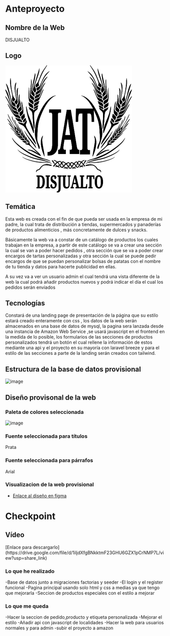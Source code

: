 
<h1>Anteproyecto </h1>
<h2>Nombre de la Web</h2>
DISJUALTO

<h2>Logo</h2>
<div style="display:block;
margin:auto;"><img src="https://github.com/aalmfer2001/proyectoFinal/blob/main/logoProyectoFinal.svg" width=400 height=400></img></div>


<h2>Temática</h2>

Esta web es creada con el fin de que pueda ser usada en la empresa de mi padre, la cual trata de distribución a tiendas, supermercados  y panaderías de productos alimenticios , más concretamente de dulces y snacks. 

Básicamente la web va a constar de un catálogo de productos los cuales trabajan en la empresa, a partir de este catálogo se va a crear una sección la cual se van a poder hacer pedidos , otra sección que se va a poder crear encargos de tartas personalizadas y otra sección la cual se puede pedir encargos de que se puedan personalizar bolsas de patatas con el nombre de tu tienda y datos para hacerte publicidad en ellas.

A su vez va a ver un usuario admin el cual tendrá una vista diferente de la web la cual podrá añadir productos nuevos y podrá indicar el día el cual los pedidos serán enviados

<h2>Tecnologías</h2>

Constará de una landing page de presentación de la página que su estilo estará creado enteramente con css , los datos de la web serán almacenados en una base de datos de mysql, la pagina sera lanzada desde una instancia de Amazon Web Service ,se usará javascript en el frontend en la medida de lo posible, los formularios de las secciones de productos personalizados tendrá un botón el cual rellene la información de estos mediante una api y el proyecto en su mayoría con laravel breeze y para el estilo de las secciones a parte de la landing serán creados con tailwind.


<h2>Estructura de la base de datos provisional</h2>

![image](https://user-images.githubusercontent.com/123627142/230653649-0d40b96e-2294-4c6c-a173-06fcbd64a944.png)

<h2>Diseño provisonal de la web</h2>

<h3>Paleta de colores seleccionada</h3>

![image](https://user-images.githubusercontent.com/123627142/230800700-ef962d0d-de52-4768-a042-835711389f73.png)

<h3>Fuente seleccionada para títulos</h3>

Prata

<h3>Fuente seleccionada para párrafos</h3>

Arial

<h3>Visualizacion de la web provisional</h3>

- [Enlace al diseño en figma](https://www.figma.com/file/njiOFnphpiaWEPNLJFJ4qB/proyectoFinal_DISJUALTO?node-id=0%3A1&t=WBlKsXo1qxRqiOiM-1)


<h1>Checkpoint </h1>
<h2>Vídeo</h2>
[Enlace para descargarlo](https://drive.google.com/file/d/1iljdXfgBNkktmF23GHU6GZX1pCrNMP7L/view?usp=share_link)

<h3>Lo que he realizado</h3>
-Base de datos junto a migraciones factorias y seeder
-El login y el register funcional 
-Pagina principal usando solo html y css a medias ya que tengo que mejorarla
-Seccion de productos especiales con el estilo a mejorar

<h3>Lo que me queda</h3>
-Hacer la seccion de pedido,producto y etiqueta personalizada
-Mejorar el estilo
-Añadir api con javascript de localidades
-Hacer la web para usuarios normales y para admin
-subir el proyecto a amazon


